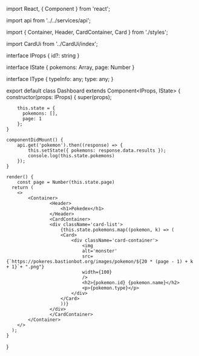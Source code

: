 import React, { Component } from 'react';

import api from '../../services/api';

import { Container, Header, CardContainer, Card } from './styles';

import CardUi from '../CardUi/index';

interface IProps {
    id?: string
}
  
interface IState {
    pokemons: Array<any>,
    page: Number
}

interface IType {
    typeInfo: any;
    type: any;
}

export default class Dashboard extends Component<IProps, IState> {
    constructor(props: IProps) {
        super(props);
    
        this.state = {
          pokemons: [],
          page: 1
        };
    }

    componentDidMount() {
        api.get('pokemon').then((response) => {
            this.setState({ pokemons: response.data.results });
            console.log(this.state.pokemons)
        });
    }

    render() {
        const page = Number(this.state.page)
      return (
        <>
            <Container>
                    <Header>
                        <h1>Pokedex</h1>
                    </Header>
                    <CardContainer>
                    <div className='card-list'>
                        {this.state.pokemons.map((pokemon, k) => (
                        <Card>
                            <div className='card-container'>
                                <img
                                alt='monster'
                                src={`https://pokeres.bastionbot.org/images/pokemon/${20 * (page - 1) + k + 1}`+ ".png"}
                                width={100}
                                />
                                <h2>{pokemon.id} {pokemon.name}</h2>
                                <p>{pokemon.type}</p>
                            </div>
                        </Card>
                        ))}
                    </div>
                    </CardContainer>
            </Container>
        </>
      );  
    } 
}
